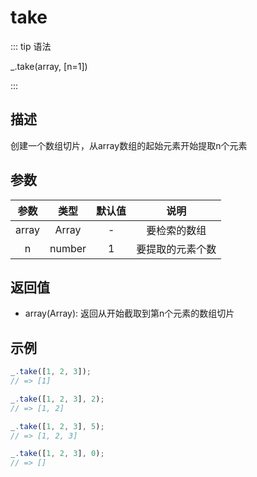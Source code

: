 # take

::: tip 语法

_.take(array, [n=1])

:::

## 描述

创建一个数组切片，从array数组的起始元素开始提取n个元素

## 参数

| 参数  |  类型  | 默认值 |       说明       |
| :---: | :----: | :----: | :--------------: |
| array | Array  |   -    |   要检索的数组   |
|   n   | number |   1    | 要提取的元素个数 |

## 返回值

+ array(Array): 返回从开始截取到第n个元素的数组切片

## 示例

```js
_.take([1, 2, 3]);
// => [1]

_.take([1, 2, 3], 2);
// => [1, 2]

_.take([1, 2, 3], 5);
// => [1, 2, 3]

_.take([1, 2, 3], 0);
// => []
```
